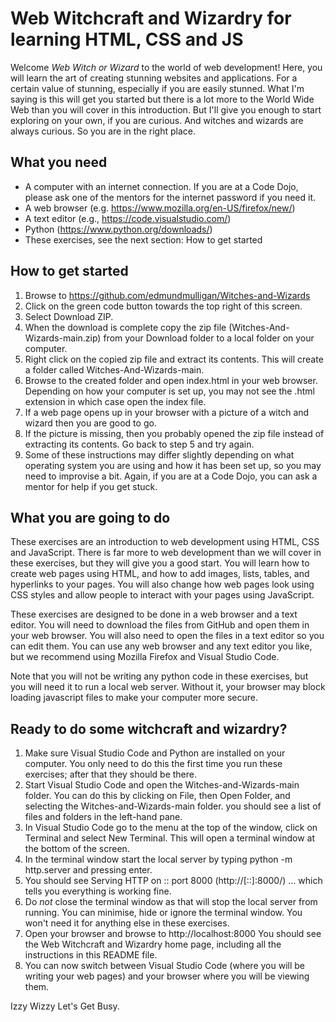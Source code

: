 # Web Witchcraft and Wizardry for learning HTML, CSS and JS

Welcome *Web Witch or Wizard* to the world of web development! Here, you will learn the art of creating stunning websites and applications. For a certain value of stunning, especially if you are easily stunned. What I'm saying is this will get you started but there is a lot more to the World Wide Web than you will cover in this introduction. But I'll give you enough to start exploring on your own, if you are curious. And witches and wizards are always curious. So you are in the right place.

## What you need
- A computer with an internet connection. If you are at a Code Dojo, please ask one of the mentors for the internet password if you need it.
- A web browser (e.g. https://www.mozilla.org/en-US/firefox/new/)
- A text editor (e.g.,  https://code.visualstudio.com/)
- Python (https://www.python.org/downloads/)
- These exercises, see the next section: How to get started

## How to get started
1. Browse to https://github.com/edmundmulligan/Witches-and-Wizards
2. Click on the green code button towards the top right of this screen.
3. Select Download ZIP.
4. When the download is complete copy the zip file (Witches-And-Wizards-main.zip) from your Download folder to a local folder on your computer.
5. Right click on the copied zip file and extract its contents. This will create a folder called Witches-And-Wizards-main.
6. Browse to the created folder and open index.html in your web browser. Depending on how your computer is set up, you may not see the .html extension in which case open the index file.
7. If a web page opens up in your browser with a picture of a witch and wizard then you are good to go.
8. If the picture is missing, then you probably opened the zip file instead of extracting its contents. Go back to step 5 and try again.
9. Some of these instructions may differ slightly depending on what operating system you are using and how it has been set up, so you may need to improvise a bit. Again, if you are at a Code Dojo, you can ask a mentor for help if you get stuck.

## What you are going to do
These exercises are an introduction to web development using HTML, CSS and JavaScript. There is far more to web development than we will cover 
in these exercises, but they will give you a good start. You will learn how to create web pages using HTML, and how to add images, 
lists, tables, and hyperlinks to your pages. You will also change how web pages look using CSS styles and allow people to interact with your pages using JavaScript.

These exercises are designed to be done in a web browser and a text editor. You will need to download the files from GitHub and open them in your web browser.
You will also need to open the files in a text editor so you can edit them. You can use any web browser and any text editor you like, but we recommend using 
Mozilla Firefox and Visual Studio Code.

Note that you will not be writing any python code in these exercises, but you will need it to run a local web server. Without it, your browser may block loading javascript files to make your computer more secure.

## Ready to do some witchcraft and wizardry?
1. Make sure Visual Studio Code and Python are installed on your computer. You only need to do this the first time you run these exercises; after that they should be there.
2. Start Visual Studio Code and open the Witches-and-Wizards-main folder. You can do this by clicking on File, then Open Folder, and selecting the Witches-and-Wizards-main folder. 
you should see a list of files and folders in the left-hand pane.
3. In Visual Studio Code go to the menu at the top of the window, click on Terminal and select New Terminal. This will open a terminal window at the bottom of the screen.
4. In the terminal window start the local server by typing  python -m http.server and pressing enter.
5. You should see Serving HTTP on :: port 8000 (http://[::]:8000/) ... which tells you everything is working fine.
6. Do *not* close the terminal window as that will stop the local server from running. You can minimise, hide or ignore the terminal window. You won't need it for anything else in these exercises.
7. Open your browser and browse to http://localhost:8000 You should see the Web Witchcraft and Wizardry home page, including all the instructions in this README file.
8. You can now switch between Visual Studio Code (where you will be writing your web pages) and your browser where you will be viewing them.

Izzy Wizzy Let's Get Busy.
